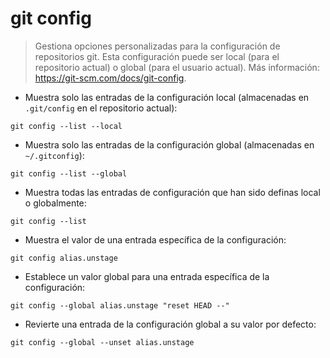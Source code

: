 # git config

> Gestiona opciones personalizadas para la configuración de repositorios git.
> Esta configuración puede ser local (para el repositorio actual) o global (para el usuario actual).
> Más información: <https://git-scm.com/docs/git-config>.

- Muestra solo las entradas de la configuración local (almacenadas en `.git/config` en el repositorio actual):

`git config --list --local`

- Muestra solo las entradas de la configuración global (almacenadas en `~/.gitconfig`):

`git config --list --global`

- Muestra todas las entradas de configuración que han sido definas local o globalmente:

`git config --list`

- Muestra el valor de una entrada específica de la configuración:

`git config alias.unstage`

- Establece un valor global para una entrada específica de la configuración:

`git config --global alias.unstage "reset HEAD --"`

- Revierte una entrada de la configuración global a su valor por defecto:

`git config --global --unset alias.unstage`
